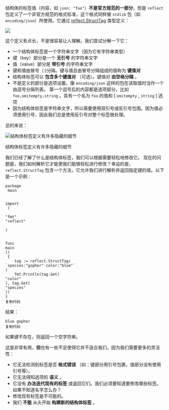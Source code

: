结构体的标签值（内容，如 `json: "foo"`）**不是官方规范的一部分**，但是 `reflect` 包定义了一个非官方规范的格式标准，这个格式同样被 `stdlib` 包（如 `encoding/json`）所使用。它通过 [reflect.StructTag](https://link.juejin.im?target=https%3A%2F%2Fgolang.org%2Fpkg%2Freflect%2F%23StructTag) 类型定义：

![](https://user-gold-cdn.xitu.io/2017/10/27/1e4ae2ae020e5ccf540168ac3a00f32f?imageView2/0/w/1280/h/960/format/webp/ignore-error/1)

这个定义有点长，不是很容易让人理解。我们尝试分解一下它：

* 一个结构体标签是一个字符串文字（因为它有字符串类型）
* 键（key）部分是一个
  **无引号**
  的字符串文字
* 值（value）部分是
  **带引号**
  的字符串文字
* 键和值由冒号（:\)分隔。键与值且由冒号分隔组成的值称为
  **键值对**
* 结构体标签可以
  **包含多个键值对**
  （可选）。键值对
  **由空格分隔**
  。
* 不是定义的部分是选项设置。像 
  `encoding/json`
   这样的包在读取值时当作一个由逗号分隔列表。 第一个逗号后的内容都是选项部分，比如 
  `foo,omitempty,string`
  。其有一个名为 
  `foo`
   的值和 \[
  `omitempty`
  , 
  `string`
  \] 选项
* 因为结构体标签是字符串文字，所以需要使用双引号或反引号包围。因为值必须使用引号，因此我们总是使用反引号对整个标签做处理。

总的来说：

![](https://user-gold-cdn.xitu.io/2017/10/27/b3f44b23f5c05d3b361351e45ceb6e19?imageView2/0/w/1280/h/960/format/webp/ignore-error/1 "结构体标签定义有许多隐藏的细节")

结构体标签定义有许多隐藏的细节

我们已经了解了什么是结构体标签，我们可以根据需要轻松地修改它。 现在的问题是，我们如何解析它才能使我们能够轻松进行修改？幸运的是，`reflect.StructTag` 包含一个方法，它允许我们进行解析并返回指定键的值。以下是一个示例：

    package
     main


    import
     (

    "fmt"
    "reflect"

    )


    func
    main
    ()
     {
        tag := reflect.StructTag(
    `species:"gopher" color:"blue"`
    )
        fmt.Println(tag.Get(
    "color"
    ), tag.Get(
    "species"
    ))
    }
    复制代码

结果：

```
blue gopher
复制代码
```

如果键不存在，则返回一个空字符串。

这是非常有用，**但**也有一些不足使得它并不适合我们，因为我们需要更多的灵活性：

* 它无法检测到标签是否
  **格式错误**
  （如：键部分用引号包裹，值部分没有使用引号等）。
* 它无法得知选项的
  **语义**
  。
* 它没有
  **办法迭代现有的标签**
  或返回它们。我们必须要知道要修改哪些标签。如果不知道名字怎么办？
* 修改现有标签是不可能的。
* 我们
  **不能**
  从头开始
  **构建新的结构体标签**
  。



